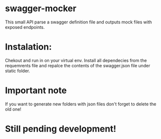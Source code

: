 # swagger-mocker
This small API parse a swagger definition file and outputs mock files with exposed endpoints.

# Instalation:
Chekout and run in on your virtual env. Install all dependecies from the requemrents file and repalce the contents of the swagger.json file under static folder.

# Important note
If you want to generate new folders with json files don't forget to delete the old one!

# Still pending development!
